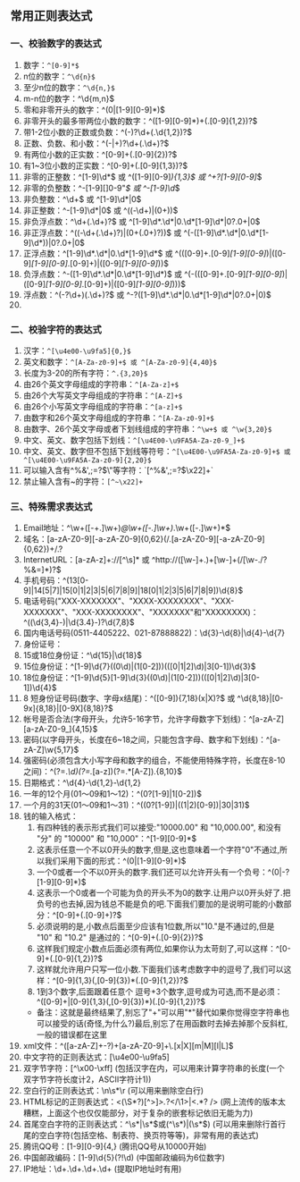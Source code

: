 ## 常用正则表达式
### 一、校验数字的表达式
1. 数字：`^[0-9]*$`
1. n位的数字：`^\d{n}$`
1. 至少n位的数字：`^\d{n,}$`
1. m-n位的数字：^\d{m,n}$
1. 零和非零开头的数字：^(0|[1-9][0-9]*)$
1. 非零开头的最多带两位小数的数字：^([1-9][0-9]*)+(.[0-9]{1,2})?$
1. 带1-2位小数的正数或负数：^(\-)?\d+(\.\d{1,2})?$
1. 正数、负数、和小数：^(\-|\+)?\d+(\.\d+)?$
1. 有两位小数的正实数：^[0-9]+(.[0-9]{2})?$
1. 有1~3位小数的正实数：^[0-9]+(.[0-9]{1,3})?$
1. 非零的正整数：^[1-9]\d*$ 或 ^([1-9][0-9]*){1,3}$ 或 ^\+?[1-9][0-9]*$
1. 非零的负整数：^\-[1-9][]0-9"*$ 或 ^-[1-9]\d*$
1. 非负整数：^\d+$ 或 ^[1-9]\d*|0$
1. 非正整数：^-[1-9]\d*|0$ 或 ^((-\d+)|(0+))$
1. 非负浮点数：^\d+(\.\d+)?$ 或 ^[1-9]\d*\.\d*|0\.\d*[1-9]\d*|0?\.0+|0$
1. 非正浮点数：^((-\d+(\.\d+)?)|(0+(\.0+)?))$ 或 ^(-([1-9]\d*\.\d*|0\.\d*[1-9]\d*))|0?\.0+|0$
1. 正浮点数：^[1-9]\d*\.\d*|0\.\d*[1-9]\d*$ 或 ^(([0-9]+\.[0-9]*[1-9][0-9]*)|([0-9]*[1-9][0-9]*\.[0-9]+)|([0-9]*[1-9][0-9]*))$
1. 负浮点数：^-([1-9]\d*\.\d*|0\.\d*[1-9]\d*)$ 或 ^(-(([0-9]+\.[0-9]*[1-9][0-9]*)|([0-9]*[1-9][0-9]*\.[0-9]+)|([0-9]*[1-9][0-9]*)))$
1. 浮点数：^(-?\d+)(\.\d+)?$ 或 ^-?([1-9]\d*\.\d*|0\.\d*[1-9]\d*|0?\.0+|0)$
1. 
### 二、校验字符的表达式

1. 汉字：`^[\u4e00-\u9fa5]{0,}$`
1. 英文和数字：`^[A-Za-z0-9]+$ 或 ^[A-Za-z0-9]{4,40}$`
1. 长度为3-20的所有字符：`^.{3,20}$`
1. 由26个英文字母组成的字符串：`^[A-Za-z]+$`
1. 由26个大写英文字母组成的字符串：`^[A-Z]+$`
1. 由26个小写英文字母组成的字符串：`^[a-z]+$`
1. 由数字和26个英文字母组成的字符串：`^[A-Za-z0-9]+$`
1. 由数字、26个英文字母或者下划线组成的字符串：`^\w+$ 或 ^\w{3,20}$`
1. 中文、英文、数字包括下划线：`^[\u4E00-\u9FA5A-Za-z0-9_]+$`
1. 中文、英文、数字但不包括下划线等符号：`^[\u4E00-\u9FA5A-Za-z0-9]+$ 或 ^[\u4E00-\u9FA5A-Za-z0-9]{2,20}$`
1. 可以输入含有^%&',;=?$\"等字符：`[^%&',;=?$\x22]+`
1. 禁止输入含有~的字符：`[^~\x22]+`

### 三、特殊需求表达式
1. Email地址：^\w+([-+.]\w+)*@\w+([-.]\w+)*\.\w+([-.]\w+)*$
1. 域名：[a-zA-Z0-9][-a-zA-Z0-9]{0,62}(/.[a-zA-Z0-9][-a-zA-Z0-9]{0,62})+/.?
1. InternetURL：[a-zA-z]+://[^\s]* 或 ^http://([\w-]+\.)+[\w-]+(/[\w-./?%&=]*)?$
1. 手机号码：^(13[0-9]|14[5|7]|15[0|1|2|3|5|6|7|8|9]|18[0|1|2|3|5|6|7|8|9])\d{8}$
1. 电话号码("XXX-XXXXXXX"、"XXXX-XXXXXXXX"、"XXX-XXXXXXX"、"XXX-XXXXXXXX"、"XXXXXXX"和"XXXXXXXX)：^(\(\d{3,4}-)|\d{3.4}-)?\d{7,8}$ 
1. 国内电话号码(0511-4405222、021-87888822)：\d{3}-\d{8}|\d{4}-\d{7}
1. 身份证号：
1. 15或18位身份证：^\d{15}|\d{18}$
1. 15位身份证：^[1-9]\d{7}((0\d)|(1[0-2]))(([0|1|2]\d)|3[0-1])\d{3}$
1. 18位身份证：^[1-9]\d{5}[1-9]\d{3}((0\d)|(1[0-2]))(([0|1|2]\d)|3[0-1])\d{4}$
1. 8 短身份证号码(数字、字母x结尾)：^([0-9]){7,18}(x|X)?$ 或 ^\d{8,18}|[0-9x]{8,18}|[0-9X]{8,18}?$
1. 帐号是否合法(字母开头，允许5-16字节，允许字母数字下划线)：^[a-zA-Z][a-zA-Z0-9_]{4,15}$
1. 密码(以字母开头，长度在6~18之间，只能包含字母、数字和下划线)：^[a-zA-Z]\w{5,17}$
1. 强密码(必须包含大小写字母和数字的组合，不能使用特殊字符，长度在8-10之间)：^(?=.*\d)(?=.*[a-z])(?=.*[A-Z]).{8,10}$ 
1. 日期格式：^\d{4}-\d{1,2}-\d{1,2}
1. 一年的12个月(01～09和1～12)：^(0?[1-9]|1[0-2])$
1. 一个月的31天(01～09和1～31)：^((0?[1-9])|((1|2)[0-9])|30|31)$ 
1. 钱的输入格式：
    1. 有四种钱的表示形式我们可以接受:"10000.00" 和 "10,000.00", 和没有 "分" 的 "10000" 和 "10,000"：^[1-9][0-9]*$ 
    2. 这表示任意一个不以0开头的数字,但是,这也意味着一个字符"0"不通过,所以我们采用下面的形式：^(0|[1-9][0-9]*)$ 
    3. 一个0或者一个不以0开头的数字.我们还可以允许开头有一个负号：^(0|-?[1-9][0-9]*)$ 
    4. 这表示一个0或者一个可能为负的开头不为0的数字.让用户以0开头好了.把负号的也去掉,因为钱总不能是负的吧.下面我们要加的是说明可能的小数部分：^[0-9]+(.[0-9]+)?$ 
    5. 必须说明的是,小数点后面至少应该有1位数,所以"10."是不通过的,但是 "10" 和 "10.2" 是通过的：^[0-9]+(.[0-9]{2})?$ 
    6. 这样我们规定小数点后面必须有两位,如果你认为太苛刻了,可以这样：^[0-9]+(.[0-9]{1,2})?$ 
    7. 这样就允许用户只写一位小数.下面我们该考虑数字中的逗号了,我们可以这样：^[0-9]{1,3}(,[0-9]{3})*(.[0-9]{1,2})?$ 
    8. 1到3个数字,后面跟着任意个 逗号+3个数字,逗号成为可选,而不是必须：^([0-9]+|[0-9]{1,3}(,[0-9]{3})*)(.[0-9]{1,2})?$ 
    - 备注：这就是最终结果了,别忘了"+"可以用"*"替代如果你觉得空字符串也可以接受的话(奇怪,为什么?)最后,别忘了在用函数时去掉去掉那个反斜杠,一般的错误都在这里
1. xml文件：^([a-zA-Z]+-?)+[a-zA-Z0-9]+\\.[x|X][m|M][l|L]$
1. 中文字符的正则表达式：[\u4e00-\u9fa5]
1. 双字节字符：[^\x00-\xff] (包括汉字在内，可以用来计算字符串的长度(一个双字节字符长度计2，ASCII字符计1))
1. 空白行的正则表达式：\n\s*\r (可以用来删除空白行)
1. HTML标记的正则表达式：<(\S*?)[^>]*>.*?</\1>|<.*? /> (网上流传的版本太糟糕，上面这个也仅仅能部分，对于复杂的嵌套标记依旧无能为力)
1. 首尾空白字符的正则表达式：^\s*|\s*$或(^\s*)|(\s*$) (可以用来删除行首行尾的空白字符(包括空格、制表符、换页符等等)，非常有用的表达式)
1. 腾讯QQ号：[1-9][0-9]{4,} (腾讯QQ号从10000开始)
1. 中国邮政编码：[1-9]\d{5}(?!\d) (中国邮政编码为6位数字)
1. IP地址：\d+\.\d+\.\d+\.\d+ (提取IP地址时有用)